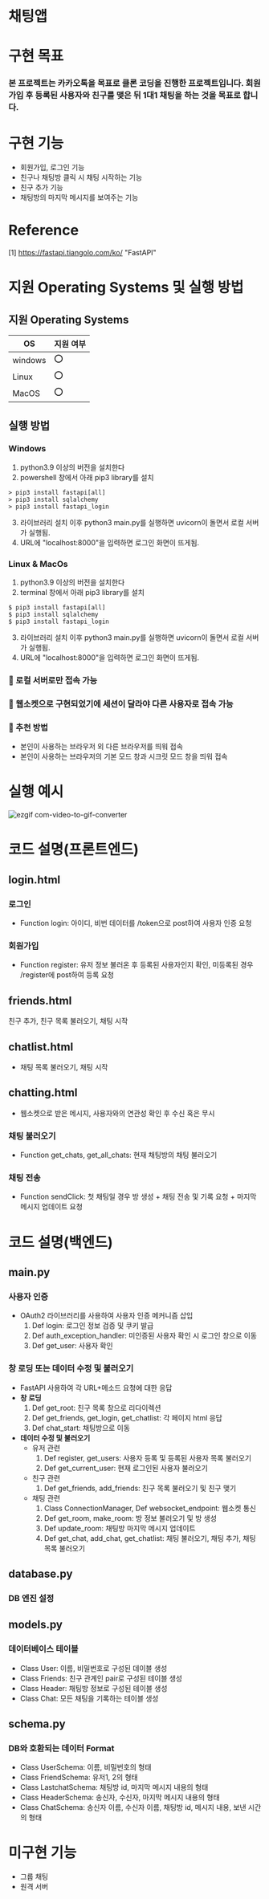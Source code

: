# 채팅앱

# 구현 목표
###  본 프로젝트는 카카오톡을 목표로 클론 코딩을 진행한 프로젝트입니다. 회원가입 후 등록된 사용자와 친구를 맺은 뒤 1대1 채팅을 하는 것을 목표로 합니다.

# 구현 기능

* 회원가입, 로그인 기능
* 친구나 채팅방 클릭 시 채팅 시작하는 기능
* 친구 추가 기능
* 채팅방의 마지막 메시지를 보여주는 기능

# Reference
[1] https://fastapi.tiangolo.com/ko/ "FastAPI" 

# 지원 Operating Systems 및 실행 방법

## 지원 Operating Systems
|OS| 지원 여부 |
|-----|--------|
|windows | :o:  |
| Linux  | :o: |
|MacOS  | :o:  |

## 실행 방법
### Windows

1. python3.9 이상의 버전을 설치한다
2. powershell 창에서 아래 pip3 library를 설치
```
> pip3 install fastapi[all]
> pip3 install sqlalchemy
> pip3 install fastapi_login
```
3. 라이브러리 설치 이후 python3 main.py를 실행하면 uvicorn이 돌면서 로컬 서버가 실행됨.
4. URL에 "localhost:8000"을 입력하면 로그인 화면이 뜨게됨.

### Linux & MacOs

1. python3.9 이상의 버전을 설치한다
2. terminal 창에서 아래 pip3 library를 설치
```
$ pip3 install fastapi[all]
$ pip3 install sqlalchemy
$ pip3 install fastapi_login
```
3. 라이브러리 설치 이후 python3 main.py를 실행하면 uvicorn이 돌면서 로컬 서버가 실행됨.
4. URL에 "localhost:8000"을 입력하면 로그인 화면이 뜨게됨.

### 🔔 로컬 서버로만 접속 가능
### 🔔 웹소켓으로 구현되었기에 세션이 달라야 다른 사용자로 접속 가능
### 🔔 추천 방법
- 본인이 사용하는 브라우저 외 다른 브라우저를 띄워 접속
- 본인이 사용하는 브라우저의 기본 모드 창과 시크릿 모드 창을 띄워 접속

# 실행 예시
![ezgif com-video-to-gif-converter](https://github.com/znznznxn/oss_final/assets/65123162/d5560a37-acf3-4cfa-b30a-24f211515a0d)

# 코드 설명(프론트엔드)
## login.html
### 로그인
- Function login: 아이디, 비번 데이터를 /token으로 post하여 사용자 인증 요청
### 회원가입
- Function register: 유저 정보 불러온 후 등록된 사용자인지 확인, 미등록된 경우 /register에 post하여 등록 요청

## friends.html
 친구 추가, 친구 목록 불러오기, 채팅 시작

## chatlist.html
- 채팅 목록 불러오기, 채팅 시작

## chatting.html
- 웹소켓으로 받은 메시지, 사용자와의 연관성 확인 후 수신 혹은 무시
### 채팅 불러오기
- Function get_chats, get_all_chats: 현재 채팅방의 채팅 불러오기
### 채팅 전송
- Function sendClick: 첫 채팅일 경우 방 생성 + 채팅 전송 및 기록 요청 + 마지막 메시지 업데이트 요청

# 코드 설명(백엔드)
## main.py
### 사용자 인증
- OAuth2 라이브러리를 사용하여 사용자 인증 메커니즘 삽입
  1. Def login: 로그인 정보 검증 및 쿠키 발급
  2. Def auth_exception_handler: 미인증된 사용자 확인 시 로그인 창으로 이동
  3. Def get_user: 사용자 확인

### 창 로딩 또는 데이터 수정 및 불러오기
- FastAPI 사용하여 각 URL+메소드 요청에 대한 응답
- **창 로딩**
  1. Def get_root: 친구 목록 창으로 리다이렉션
  2. Def get_friends, get_login, get_chatlist: 각 페이지 html 응답
  3. Def chat_start: 채팅방으로 이동
- **데이터 수정 및 불러오기**
  - 유저 관련
    1. Def register, get_users: 사용자 등록 및 등록된 사용자 목록 불러오기
    2. Def get_current_user: 현재 로그인된 사용자 불러오기
  - 친구 관련
    1. Def get_friends, add_friends: 친구 목록 불러오기 및 친구 맺기
  - 채팅 관련
    1. Class ConnectionManager, Def websocket_endpoint: 웹소켓 통신
    2. Def get_room, make_room: 방 정보 불러오기 및 방 생성
    3. Def update_room: 채팅방 마지막 메시지 업데이트
    4. Def get_chat, add_chat, get_chatlist: 채팅 불러오기, 채팅 추가, 채팅 목록 불러오기

## database.py
### DB 엔진 설정

## models.py
### 데이터베이스 테이블
- Class User: 이름, 비밀번호로 구성된 데이블 생성
- Class Friends: 친구 관계인 pair로 구성된 테이블 생성
- Class Header: 채팅방 정보로 구성된 테이블 생성
- Class Chat: 모든 채팅을 기록하는 테이블 생성

## schema.py
### DB와 호환되는 데이터 Format
- Class UserSchema: 이름, 비밀번호의 형태
- Class FriendSchema: 유저1, 2의 형태
- Class LastchatSchema: 채팅방 id, 마지막 메시지 내용의 형태
- Class HeaderSchema: 송신자, 수신자, 마지막 메시지 내용의 형태
- Class ChatSchema: 송신자 이름, 수신자 이름, 채팅방 id, 메시지 내용, 보낸 시간의 형태

# 미구현 기능
* 그룹 채팅
* 원격 서버
